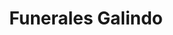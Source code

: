 ---
title: "Funerales Galindo"
url: /retalhuleu/funerales-galindo/
shop: directores de funerarias
---